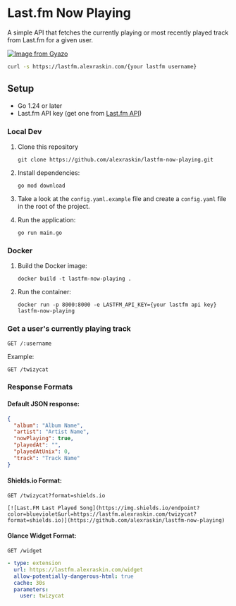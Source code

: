 # Last.fm Now Playing

A simple API that fetches the currently playing or most recently played track from Last.fm for a given user.

[![Image from Gyazo](https://i.gyazo.com/5632a2462e3cee91a25d1824a45f318d.png)](https://gyazo.com/5632a2462e3cee91a25d1824a45f318d)

```bash
curl -s https://lastfm.alexraskin.com/{your lastfm username}
```

## Setup

- Go 1.24 or later
- Last.fm API key (get one from [Last.fm API](https://www.last.fm/api/))

### Local Dev

1. Clone this repository
   ```
   git clone https://github.com/alexraskin/lastfm-now-playing.git
   ```

2. Install dependencies:
   ```
   go mod download
   ```

3. Take a look at the `config.yaml.example` file and create a `config.yaml` file in the root of the project.


4. Run the application:
   ```
   go run main.go
   ```

### Docker

1. Build the Docker image:
   ```
   docker build -t lastfm-now-playing .
   ```
2. Run the container:
   ```
   docker run -p 8000:8000 -e LASTFM_API_KEY={your lastfm api key} lastfm-now-playing
   ```

### Get a user's currently playing track

```
GET /:username
```

Example:
```
GET /twizycat
```

### Response Formats

#### Default JSON response:

```json
{
  "album": "Album Name",
  "artist": "Artist Name",
  "nowPlaying": true,
  "playedAt": "",
  "playedAtUnix": 0,
  "track": "Track Name"
}
```

#### Shields.io Format:

```
GET /twizycat?format=shields.io
```
```
[![Last.FM Last Played Song](https://img.shields.io/endpoint?color=blueviolet&url=https://lastfm.alexraskin.com/twizycat?format=shields.io)](https://github.com/alexraskin/lastfm-now-playing)
```

#### Glance Widget Format:

```
GET /widget
```
```yaml
- type: extension
  url: https://lastfm.alexraskin.com/widget
  allow-potentially-dangerous-html: true
  cache: 30s
  parameters:
    user: twizycat
```
